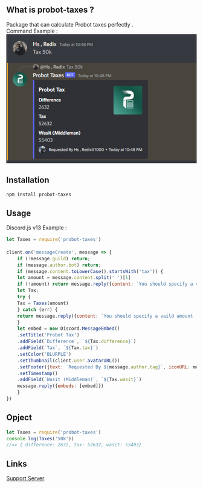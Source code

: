 ## What is probot-taxes ?
Package that can calculate Probot taxes perfectly .\
Command Example :
![image](image.png)
## Installation
```
npm install probot-taxes
```

## Usage
Discord.js v13 Example :
```js
let Taxes = require('probot-taxes')

client.on('messageCreate', message => {
    if (!message.guild) return;
    if (message.author.bot) return;
    if (message.content.toLowerCase().startsWith('tax')) {
    let amount = message.content.split(' ')[1]
    if (!amount) return message.reply({content: `You should specify a vaild amount .`})
    let Tax;
    try {
    Tax = Taxes(amount)
    } catch (err) {
    return message.reply({content: `You should specify a vaild amount .`})
    }
    let embed = new Discord.MessageEmbed()
    .setTitle('Probot Tax')
    .addField(`Difference`, `${Tax.difference}`)
    .addField(`Tax`, `${Tax.tax}`)
    .setColor('BLURPLE')
    .setThumbnail(client.user.avatarURL())
    .setFooter({text: `Requested By ${message.author.tag}`, iconURL: message.author.avatarURL({dynamic:true})})
    .setTimestamp()
    .addField(`Wasit (Middleman)`, `${Tax.wasit}`)
    message.reply({embeds: [embed]})
    }
})
```
## Opject
```js
let Taxes = require('probot-taxes')
console.log(Taxes('50k'))
//=> { difference: 2632, tax: 52632, wasit: 55403}
```
## Links
[Support Server](https://discord.gg/holy-s)
